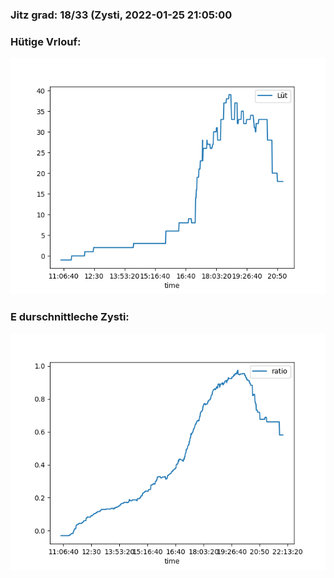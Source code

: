 ### Jitz grad: 18/33 (Zysti, 2022-01-25 21:05:00

### Hütige Vrlouf:
![Graph](Today.png)

### E durschnittleche Zysti:
![Graph](Zysti.png)